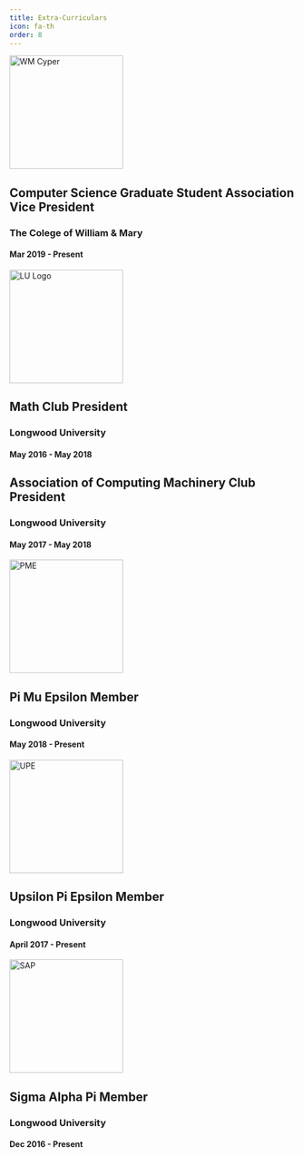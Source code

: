 ```yaml
---
title: Extra-Curriculars
icon: fa-th
order: 8
---
```


<img src="{{ 'assets/images/WM.png' | relative_url }}" width="200" alt="WM Cyper" />

## Computer Science Graduate Student Association Vice President
### The Colege of William & Mary
#### Mar 2019 - Present

<img src="{{ 'assets/images/LU.jpg' | relative_url }}" width="200" alt="LU Logo" />

## Math Club President
### Longwood University
#### May 2016 - May 2018

## Association of Computing Machinery Club President
### Longwood University
#### May 2017 - May 2018

<img src="{{ 'assets/images/PME.gif' | relative_url }}" width="200" alt="PME" />

## Pi Mu Epsilon Member
### Longwood University
#### May 2018 - Present

<img src="{{ 'assets/images/UPE.gif' | relative_url }}" width="200" alt="UPE" />

## Upsilon Pi Epsilon Member
### Longwood University
#### April 2017 - Present

<img src="{{ 'assets/images/SAP.png' | relative_url }}" width="200" alt="SAP" />

## Sigma Alpha Pi Member
### Longwood University
#### Dec 2016 - Present
